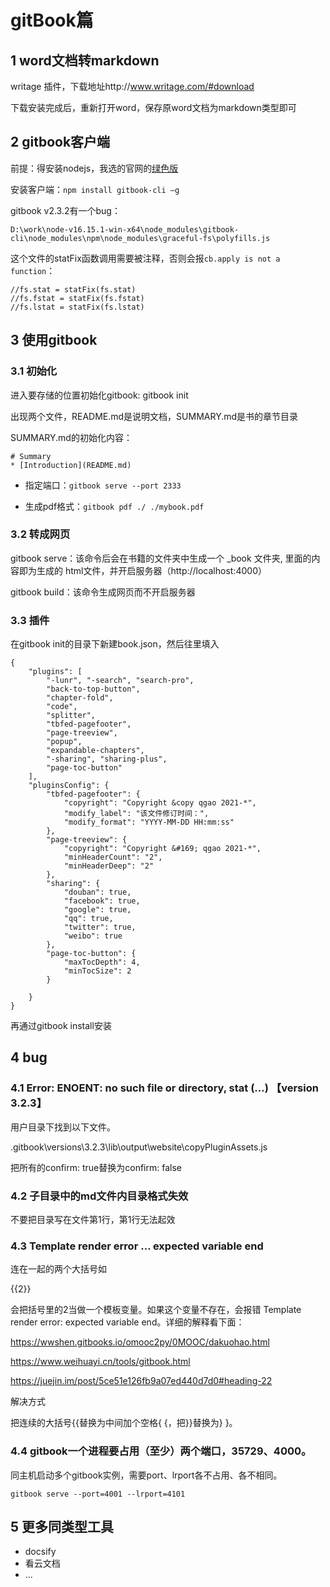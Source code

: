 # gitBook篇

## 1 word文档转markdown
writage 插件，下载地址http://www.writage.com/#download

下载安装完成后，重新打开word，保存原word文档为markdown类型即可

## 2 gitbook客户端

前提：得安装nodejs，我选的官网的[绿色版](https://nodejs.org/zh-cn/download/)

安装客户端：`npm install gitbook-cli –g`

gitbook v2.3.2有一个bug：

```
D:\work\node-v16.15.1-win-x64\node_modules\gitbook-cli\node_modules\npm\node_modules\graceful-fs\polyfills.js
```

这个文件的statFix函数调用需要被注释，否则会报`cb.apply is not a function`：

```
//fs.stat = statFix(fs.stat)
//fs.fstat = statFix(fs.fstat)
//fs.lstat = statFix(fs.lstat)
```

## 3 使用gitbook

### 3.1 初始化

进入要存储的位置初始化gitbook: gitbook init

出现两个文件，README.md是说明文档，SUMMARY.md是书的章节目录

SUMMARY.md的初始化内容：

```
# Summary
* [Introduction](README.md)
```

- 指定端口：`gitbook serve --port 2333`

- 生成pdf格式：`gitbook pdf ./ ./mybook.pdf`

### 3.2 转成网页
gitbook serve：该命令后会在书籍的文件夹中生成一个 \_book 文件夹, 里面的内容即为生成的 html文件，并开启服务器（http://localhost:4000）

gitbook build：该命令生成网页而不开启服务器
### 3.3 插件
在gitbook init的目录下新建book.json，然后往里填入

```
{
    "plugins": [
        "-lunr", "-search", "search-pro",
        "back-to-top-button",
        "chapter-fold",
        "code",
        "splitter",
        "tbfed-pagefooter",
        "page-treeview",
        "popup",
        "expandable-chapters",
        "-sharing", "sharing-plus",
        "page-toc-button"
    ],
    "pluginsConfig": {
        "tbfed-pagefooter": {
            "copyright": "Copyright &copy qgao 2021-*",
            "modify_label": "该文件修订时间：",
            "modify_format": "YYYY-MM-DD HH:mm:ss"
        },
        "page-treeview": {
            "copyright": "Copyright &#169; qgao 2021-*",
            "minHeaderCount": "2",
            "minHeaderDeep": "2"
        },
        "sharing": {
            "douban": true,
            "facebook": true,
            "google": true,
            "qq": true,
            "twitter": true,
            "weibo": true
        },
        "page-toc-button": {
            "maxTocDepth": 4,
            "minTocSize": 2
        }

    }
}
```

再通过gitbook install安装

## 4 bug
### 4.1 Error: ENOENT: no such file or directory, stat (…) 【version 3.2.3】
用户目录下找到以下文件。

.gitbook\versions\3.2.3\lib\output\website\copyPluginAssets.js

把所有的confirm: true替换为confirm: false

### 4.2 子目录中的md文件内目录格式失效
不要把目录写在文件第1行，第1行无法起效

### 4.3 Template render error … expected variable end
连在一起的两个大括号如

\{\{2\}\}

会把括号里的2当做一个模板变量。如果这个变量不存在，会报错 Template render error: expected variable end。详细的解释看下面：

https://wwshen.gitbooks.io/omooc2py/0MOOC/dakuohao.html

https://www.weihuayi.cn/tools/gitbook.html

https://juejin.im/post/5ce51e126fb9a07ed440d7d0#heading-22

解决方式

把连续的大括号\{\{替换为中间加个空格{ {，把\}\}替换为} }。

### 4.4 gitbook一个进程要占用（至少）两个端口，35729、4000。

同主机启动多个gitbook实例，需要port、lrport各不占用、各不相同。

`gitbook serve --port=4001 --lrport=4101`

## 5 更多同类型工具

* docsify
* 看云文档
* ...